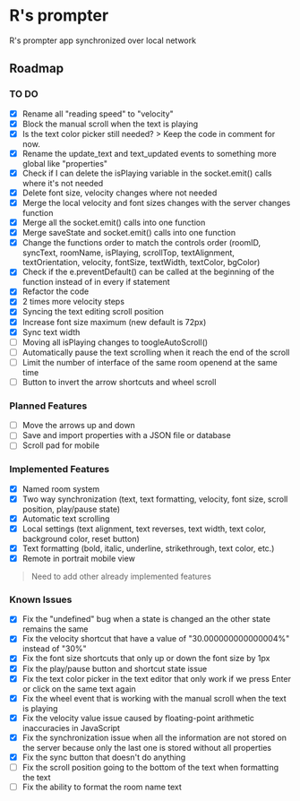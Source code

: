 # R's prompter
 R's prompter app synchronized over local network

## Roadmap
### TO DO
* [X] Rename all "reading speed" to "velocity"
* [X] Block the manual scroll when the text is playing
* [X] Is the text color picker still needed? > Keep the code in comment for now.
* [X] Rename the update_text and text_updated events to something more global like "properties"
* [X] Check if I can delete the isPlaying variable in the socket.emit() calls where it's not needed
* [X] Delete font size, velocity changes where not needed
* [X] Merge the local velocity and font sizes changes with the server changes function
* [X] Merge all the socket.emit() calls into one function
* [X] Merge saveState and socket.emit() calls into one function
* [X] Change the functions order to match the controls order (roomID, syncText, roomName, isPlaying, scrollTop, textAlignment, textOrientation, velocity, fontSize, textWidth, textColor, bgColor)
* [X] Check if the e.preventDefault() can be called at the beginning of the function instead of in every if statement
* [X] Refactor the code
* [X] 2 times more velocity steps
* [X] Syncing the text editing scroll position
* [X] Increase font size maximum (new default is 72px)
* [X] Sync text width
* [ ] Moving all isPlaying changes to toogleAutoScroll()
* [ ] Automatically pause the text scrolling when it reach the end of the scroll
* [ ] Limit the number of interface of the same room openend at the same time
* [ ] Button to invert the arrow shortcuts and wheel scroll

### Planned Features
* [ ] Move the arrows up and down
* [ ] Save and import properties with a JSON file or database
* [ ] Scroll pad for mobile

### Implemented Features
* [X] Named room system
* [X] Two way synchronization (text, text formatting, velocity, font size, scroll position, play/pause state)
* [X] Automatic text scrolling
* [X] Local settings (text alignment, text reverses, text width, text color, background color, reset button)
* [X] Text formatting (bold, italic, underline, strikethrough, text color, etc.)
* [X] Remote in portrait mobile view
> Need to add other already implemented features

### Known Issues
* [X] Fix the "undefined" bug when a state is changed an the other state remains the same
* [X] Fix the velocity shortcut that have a value of "30.000000000000004%" instead of "30%"
* [X] Fix the font size shortcuts that only up or down the font size by 1px
* [X] Fix the play/pause button and shortcut state issue
* [X] Fix the text color picker in the text editor that only work if we press Enter or click on the same text again
* [X] Fix the wheel event that is working with the manual scroll when the text is playing
* [X] Fix the velocity value issue caused by floating-point arithmetic inaccuracies in JavaScript
* [X] Fix the synchronization  issue when all the information are not stored on the server because only the last one is stored without all properties
* [X] Fix the sync button that doesn't do anything
* [ ] Fix the scroll position going to the bottom of the text when formatting the text
* [ ] Fix the ability to format the room name text